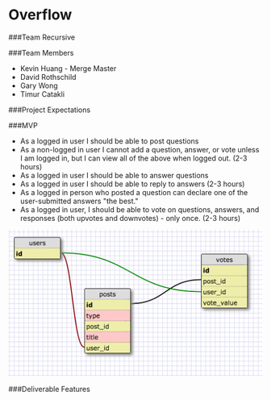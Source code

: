 # Overflow

###Team Recursive

###Team Members
* Kevin Huang - Merge Master
* David Rothschild
* Gary Wong
* Timur Catakli

###Project Expectations

###MVP
* As a logged in user I should be able to post questions
* As a non-logged in user I cannot add a question, answer, or vote unless I am logged in, but I can view all of the above when logged out. (2-3 hours)
* As a logged in user I should be able to answer questions
* As a logged in user I should be able to reply to answers (2-3 hours)
* As a logged in person who posted a question can declare one of the user-submitted answers "the best."
* As a logged in user, I  should be able to vote on questions, answers, and responses (both upvotes and downvotes) - only once. (2-3 hours)

<img src="pseudocode/schema.png">



###Deliverable Features
